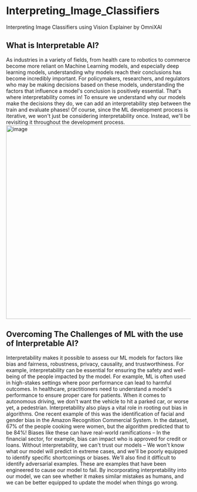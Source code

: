 # Interpreting_Image_Classifiers
Interpreting Image Classifiers using Vision Explainer by OmniXAI
## What is Interpretable AI?
As industries in a variety of fields, from health care to robotics to commerce become more reliant on Machine Learning models, and especially deep learning models, understanding why models reach their conclusions has become incredibly important. For policymakers, researchers, and regulators who may be making decisions based on these models, understanding the factors that influence a model's conclusion is positively essential.
That's where interpretability comes in!
To ensure we understand why our models make the decisions they do, we can add an interpretability step between the train and evaluate phases! Of course, since the ML development process is iterative, we won't just be considering interpretability once. Instead, we'll be revisiting it throughout the development process.
<img width="528" alt="image" src="https://github.com/hhaeri/Interpreting_Image_Classifiers/assets/91407046/01d82db3-f9b5-4bf8-a687-1b6ca491be15">
## Overcoming The Challenges of ML with the use of Interpretable AI?

Interpretability makes it possible to assess our ML models for factors like bias and fairness, robustness, privacy, causality, and trustworthiness. For example, interpretability can be essential for ensuring the safety and well-being of the people impacted by the model. For example, ML is often used in high-stakes settings where poor performance can lead to harmful outcomes. In healthcare, practitioners need to understand a model's performance to ensure proper care for patients. When it comes to autonomous driving, we don't want the vehicle to hit a parked car, or worse yet, a pedestrian.
Interpretability also plays a vital role in rooting out bias in algorithms. One recent example of this was the identification of facial and gender bias in the Amazon Recognition Commercial System. In the dataset, 67% of the people cooking were women, but the algorithm predicted that to be 84%! Biases like these can have real-world ramifications – In the financial sector, for example, bias can impact who is approved for credit or loans.
Without interpretability, we can't trust our models – We won't know what our model will predict in extreme cases, and we'll be poorly equipped to identify specific shortcomings or biases. We'll also find it difficult to identify adversarial examples. These are examples that have been engineered to cause our model to fail. By incorporating interpretability into our model, we can see whether it makes similar mistakes as humans, and we can be better equipped to update the model when things go wrong.
